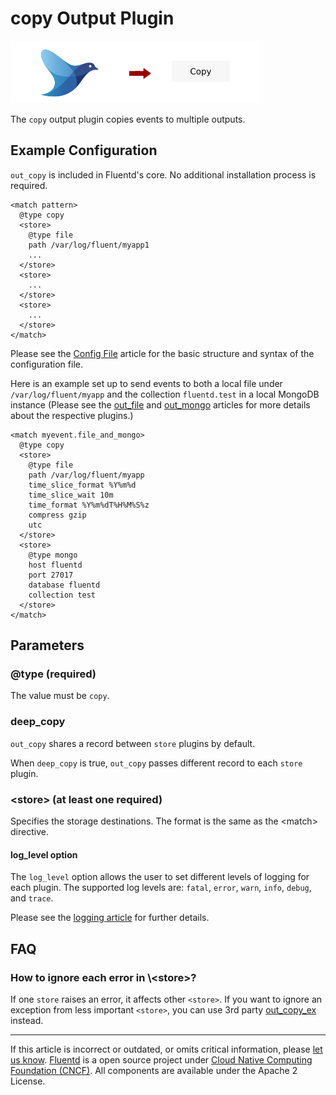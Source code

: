 # copy Output Plugin

![](/images/plugins/output/copy.png)

The `copy` output plugin copies events to multiple outputs.


## Example Configuration

`out_copy` is included in Fluentd's core. No additional installation
process is required.

``` {.CodeRay}
<match pattern>
  @type copy
  <store>
    @type file
    path /var/log/fluent/myapp1
    ...
  </store>
  <store>
    ...
  </store>
  <store>
    ...
  </store>
</match>
```
Please see the [Config File](/configuration/config-file.md) article for the basic
structure and syntax of the configuration file.

Here is an example set up to send events to both a local file under
`/var/log/fluent/myapp` and the collection `fluentd.test` in a local
MongoDB instance (Please see the [out\_file](/plugins/output/file.md) and
[out\_mongo](/plugins/output/mongo.md) articles for more details about the
respective plugins.)

``` {.CodeRay}
<match myevent.file_and_mongo>
  @type copy
  <store>
    @type file
    path /var/log/fluent/myapp
    time_slice_format %Y%m%d
    time_slice_wait 10m
    time_format %Y%m%dT%H%M%S%z
    compress gzip
    utc
  </store>
  <store>
    @type mongo
    host fluentd
    port 27017
    database fluentd
    collection test
  </store>
</match>
```

## Parameters

### \@type (required)

The value must be `copy`.

### deep\_copy

`out_copy` shares a record between `store` plugins by default.

When `deep_copy` is true, `out_copy` passes different record to each
`store` plugin.

### \<store\> (at least one required)

Specifies the storage destinations. The format is the same as the
\<match\> directive.

#### log\_level option

The `log_level` option allows the user to set different levels of
logging for each plugin. The supported log levels are: `fatal`, `error`,
`warn`, `info`, `debug`, and `trace`.

Please see the [logging article](/deployment/logging.md) for further details.

## FAQ

### How to ignore each error in \\\<store\>?

If one `store` raises an error, it affects other `<store>`. If you want
to ignore an exception from less important `<store>`, you can use 3rd
party [out\_copy\_ex](https://github.com/sonots/fluent-plugin-copy_ex)
instead.


------------------------------------------------------------------------

If this article is incorrect or outdated, or omits critical information, please [let us know](https://github.com/fluent/fluentd-docs/issues?state=open).
[Fluentd](http://www.fluentd.org/) is a open source project under [Cloud Native Computing Foundation (CNCF)](https://cncf.io/). All components are available under the Apache 2 License.
